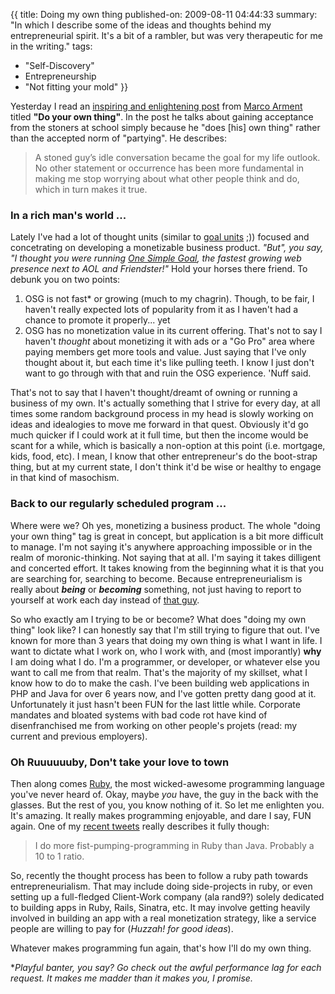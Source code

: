 {{
title: Doing my own thing
published-on: 2009-08-11 04:44:33
summary: "In which I describe some of the ideas and thoughts behind my entrepreneurial spirit. It's a bit of a rambler, but was very therapeutic for me in the writing."
tags:
  - "Self-Discovery"
  - Entrepreneurship
  - "Not fitting your mold"
}}

Yesterday I read an [inspiring and enlightening post][marco-post] from [Marco Arment][marco-site] titled **"Do your own thing"**. In the post he talks about gaining acceptance from the stoners at school simply because he "does [his] own thing" rather than the accepted norm of "partying". He describes:

> A stoned guy’s idle conversation became the goal for my life outlook. No other statement or occurrence has been more fundamental in making me stop worrying about what other people think and do, which in turn makes it true.

### In a rich man's world ...

Lately I've had a lot of thought units (similar to [goal units][brian regan] ;)) focused and concetrating on developing a monetizable business product. *"But", you say, "I thought you were running [One Simple Goal][osg], the fastest growing web presence next to AOL and Friendster!"* Hold your horses there friend. To debunk you on two points:

1.	OSG is not fast* or growing (much to my chagrin). Though, to be fair, I haven't really expected lots of popularity from it as I haven't had a chance to promote it properly... yet
2.	OSG has no monetization value in its current offering. That's not to say I haven't *thought* about monetizing it with ads or a "Go Pro" area where paying members get more tools and value. Just saying that I've only thought about it, but each time it's like pulling teeth. I know I just don't want to go through with that and ruin the OSG experience. 'Nuff said.

That's not to say that I haven't thought/dreamt of owning or running a business of my own. It's actually something that I strive for every day, at all times some random background process in my head is slowly working on ideas and idealogies to move me forward in that quest. Obviously it'd go much quicker if I could work at it full time, but then the income would be scant for a while, which is basically a non-option at this point (i.e. mortgage, kids, food, etc). I mean, I know that other entrepreneur's do the boot-strap thing, but at my current state, I don't think it'd be wise or healthy to engage in that kind of masochism.

### Back to our regularly scheduled program ...

Where were we? Oh yes, monetizing a business product. The whole "doing your own thing" tag is great in concept, but application is a bit more difficult to manage. I'm not saying it's anywhere approaching impossible or in the realm of moronic-thinking. Not saying that at all. I'm saying it takes dilligent and concerted effort. It takes knowing from the beginning what it is that you are searching for, searching to become. Because entrepreneurialism is really about ***being*** or ***becoming*** something, not just having to report to yourself at work each day instead of [that guy][boss].

So who exactly am I trying to be or become? What does "doing my own thing" look like? I can honestly say that I'm still trying to figure that out. I've known for more than 3 years that doing my own thing is what I want in life. I want to dictate what I work on, who I work with, and (most imporantly) **why** I am doing what I do. I'm a programmer, or developer, or whatever else you want to call me from that realm. That's the majority of my skillset, what I know how to do to make the cash. I've been building web applications in PHP and Java for over 6 years now, and I've gotten pretty dang good at it. Unfortunately it just hasn't been FUN for the last little while. Corporate mandates and bloated systems with bad code rot have kind of disenfranchised me from working on other people's projets (read: my current and previous employers).

### Oh Ruuuuuuby, Don't take your love to town

Then along comes [Ruby][], the most wicked-awesome programming language you've never heard of. Okay, maybe *you* have, the guy in the back with the glasses. But the rest of you, you know nothing of it. So let me enlighten you. It's amazing. It really makes programming enjoyable, and dare I say, FUN again. One of my [recent tweets][tweet] really describes it fully though:

> I do more fist-pumping-programming in Ruby than Java. Probably a 10 to 1 ratio.

So, recently the thought process has been to follow a ruby path towards entrepreneurialism. That may include doing side-projects in ruby, or even setting up a full-fledged Client-Work company (ala rand9?) solely dedicated to building apps in Ruby, Rails, Sinatra, etc. It may involve getting heavily involved in building an app with a real monetization strategy, like a service people are willing to pay for (*Huzzah! for good ideas*).

Whatever makes programming fun again, that's how I'll do my own thing.

**Playful banter, you say? Go check out the awful performance lag for each request. It makes me madder than it makes you, I promise.*

  [marco-post]: http://articles.marco.org/261 "Marco Arment's \"Do your own thing\" Post"
  [marco-site]: http://marco.org "Marco Arment"
  [brian regan]: http://www.brianregan.com/ "Brian Regan"
  [osg]: http://www.onesimplegoal.com "One Simple Goal"
  [boss]: http://www.youtube.com/watch?v=k1Ejo-XKWmo "Your stupid boss"
  [Ruby]: http://www.ruby-lang.org/ "Ruby, the most wickedest programming language on earth"
  [tweet]: http://twitter.com/localshred/status/3127072169 "One of my recent tweets"